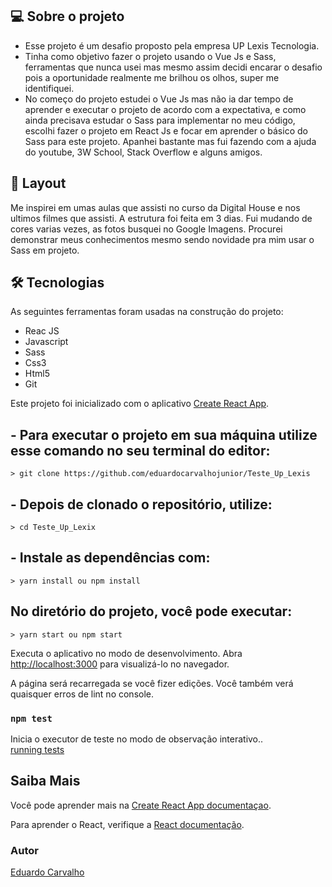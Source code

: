 


## 💻 Sobre o projeto


- Esse projeto é um desafio proposto pela empresa UP Lexis Tecnologia.
- Tinha como objetivo fazer o projeto usando o Vue Js e Sass, ferramentas que nunca usei mas mesmo assim decidi encarar o desafio pois a oportunidade realmente me brilhou os olhos, super me identifiquei.
- No começo do projeto estudei o Vue Js mas não ia dar tempo de aprender e executar o projeto de acordo com a expectativa, e como ainda precisava estudar o Sass para implementar no meu código, escolhi fazer o projeto em React Js e focar em aprender o básico do Sass para este projeto.
Apanhei bastante mas fui fazendo com a ajuda do youtube, 3W School, Stack Overflow e alguns amigos.



## 🎨 Layout

Me inspirei em umas aulas que assisti no curso da Digital House e nos ultimos filmes que assisti.
A estrutura foi feita em 3 dias.
Fui mudando de cores varias vezes, as fotos busquei no Google Imagens.
Procurei demonstrar meus conhecimentos mesmo sendo novidade pra mim usar o Sass em projeto.



## 🛠 Tecnologias


As seguintes ferramentas foram usadas na construção do projeto:

- Reac JS
- Javascript
- Sass
- Css3
- Html5
- Git



Este projeto foi inicializado com o aplicativo [Create React App](https://github.com/facebook/create-react-app).



## - Para executar o projeto em sua máquina utilize esse comando no seu terminal do editor:

    > git clone https://github.com/eduardocarvalhojunior/Teste_Up_Lexis

## - Depois de clonado o repositório, utilize:

    > cd Teste_Up_Lexix

## - Instale as dependências com:

    > yarn install ou npm install


## No diretório do projeto, você pode executar:
    
    > yarn start ou npm start


Executa o aplicativo no modo de desenvolvimento.
Abra [http://localhost:3000](http://localhost:3000) para visualizá-lo no navegador.

A página será recarregada se você fizer edições.
Você também verá quaisquer erros de lint no console.

### `npm test`


Inicia o executor de teste no modo de observação interativo..<br />
[running tests](https://facebook.github.io/create-react-app/docs/running-tests) 


## Saiba Mais


Você pode aprender mais na [Create React App documentaçao](https://facebook.github.io/create-react-app/docs/getting-started).

Para aprender o React, verifique a [React documentação](https://reactjs.org/).



### Autor


[Eduardo Carvalho](https://github.com/eduardocarvalhojunior)

